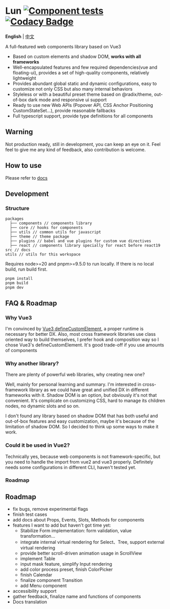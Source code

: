 # Lun [![Component tests](https://github.com/lejunyang/lun/actions/workflows/test.yml/badge.svg)](https://github.com/lejunyang/lun/actions/workflows/test.yml) [![Codacy Badge](https://app.codacy.com/project/badge/Coverage/751fd91b62944d92a6582bad731d20c8)](https://app.codacy.com/gh/lejunyang/lun/dashboard?utm_source=gh&utm_medium=referral&utm_content=&utm_campaign=Badge_coverage)

**English** | [中文](./README.zh-CN.md)

A full-featured web components library based on Vue3

- Based on custom elements and shadow DOM, **works with all frameworks**
- Well-encapsulated features and few required dependencies(vue and floating-ui), provides a set of high-quality components, relatively lightweight
- Provides abundant global static and dynamic configurations, easy to customize not only CSS but also many internal behaviors
- Styleless or with a beautiful preset theme based on @radix/theme, out-of-box dark mode and responsive ui support
- Ready to use new Web APIs (Popover API, CSS Anchor Positioning CustomStateSet...), provide reasonable fallbacks
- Full typescript support, provide type definitions for all components

## Warning

Not production ready, still in development, you can keep an eye on it. Feel feel to give me any kind of feedback, also contribution is welcome.

## How to use

Please refer to [docs](https://lejunyang.github.io/lun/guides/usage/)

## Development

### Structure

```
packages
  ├── components // components library
  ├── core // hooks for components
  ├── utils // common utils for javascript
  ├── theme // theme package
  ├── plugins // babel and vue plugins for custom vue directives
  ├── react // components library specially for react before react19
src // docs
utils // utils for this workspace
```

Requires node>=20 and pnpm>=9.5.0 to run locally. If there is no local build, run build first.

```
pnpm install
pnpm build
pnpm dev
```

## FAQ & Roadmap

### Why Vue3

I'm convinced by [Vue3 defineCustomElement](https://vuejs.org/guide/extras/web-components.html), a proper runtime is necessary for better DX.
Also, most cross framework libraries use class oriented way to build themselves, I prefer hook and composition way so I chose Vue3's defineCustomElement. It's good trade-off if you use amounts of components

### Why another library?

There are plenty of powerful web libraries, why creating new one?

Well, mainly for personal learning and summary. I'm interested in cross-framework library as we could have great and unified DX in different frameworks with it. Shadow DOM is an option, but obviously it's not that convenient. It's complicate on customizing CSS, hard to manage its children nodes, no dynamic slots and so on.

I don't found any library based on shadow DOM that has both useful and out-of-box features and easy customization, maybe it's because of the limitation of shadow DOM. So I decided to think up some ways to make it work.

### Could it be used in Vue2?

Technically yes, because web components is not framework-specific, but you need to handle the import from vue2 and vue3 properly. Definitely needs some configurations in different CLI, haven't tested yet.

### Roadmap

## Roadmap

- fix bugs, remove experimental flags
- finish test cases
- add docs about Props, Events, Slots, Methods for components
- features I want to add but haven't got time yet:
  - Stabilize Form implementation: form validation, value transformation...
  - integrate internal virtual rendering for Select、Tree, support external virtual rendering
  - provide better scroll-driven animation usage in ScrollView
  - implement Table
  - input mask feature, simplify Input rendering
  - add color process preset, finish ColorPicker
  - finish Calendar
  - finalize component Transition
  - add Menu component
- accessibility support
- gather feedback, finalize name and functions of components
- Docs translation
